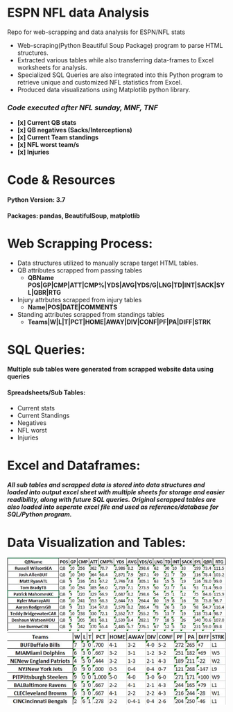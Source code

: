 # ESPN NFL data Analysis
Repo for web-scrapping and data analysis for ESPN/NFL stats


- Web-scraping(Python Beautiful Soup Package) program to parse HTML structures.
- Extracted various tables while also transferring data-frames to Excel worksheets for analysis. 
- Specialized SQL Queries are also integrated into this Python program to retrieve unique and customized NFL statistics from Excel.
- Produced data visualizations using Matplotlib python library.

### *Code executed after NFL sunday, MNF, TNF*

  - **[x] Current QB stats**
  - **[x] QB negatives (Sacks/Interceptions)**
  - **[x] Current Team standings**
  - **[x] NFL worst team/s**
  - **[x] Injuries**
  
 # Code & Resources 
 #### Python Version: 3.7
 #### Packages: pandas, BeautifulSoup, matplotlib
  
 # Web Scrapping Process:
  - Data structures utilized to manually scrape target HTML tables.
  - QB attributes scrapped from passing tables
    - **QBName	POS|GP|CMP|ATT|CMP%|YDS|AVG|YDS/G|LNG|TD|INT|SACK|SYL|QBR|RTG**
  - Injury attrbutes scrapped from injury tables
    - **Name|POS|DATE|COMMENTS**
  - Standing attributes scrapped from standings tables
    - **Teams|W|L|T|PCT|HOME|AWAY|DIV|CONF|PF|PA|DIFF|STRK**
   
 # SQL Queries:
 #### Multiple sub tables were generated from scrapped website data using queries
 #### Spreadsheets/Sub Tables:
  - Current stats 
  - Current Standings
  - Negatives
  - NFL worst
  - Injuries
  
# Excel and Dataframes:
##### All sub tables and scrapped data is stored into data structures and loaded into output excel sheet with multiple sheets for storage and easier readibility, along with future SQL queries. Original scrapped tables are also loaded into seperate excel file and used as reference/database for SQL/Python program.

# Data Visualization and Tables:
![](top10_QB.JPG)
![](top10_standings.JPG)
